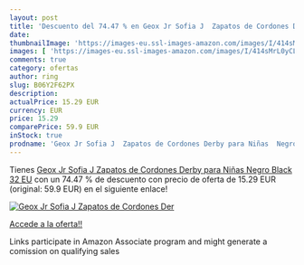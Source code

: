 ```yaml
---
layout: post
title: 'Descuento del 74.47 % en Geox Jr Sofia J  Zapatos de Cordones Der'
date: 
thumbnailImage: 'https://images-eu.ssl-images-amazon.com/images/I/414sMrL0yCL._SL200_.jpg'
images: [ 'https://images-eu.ssl-images-amazon.com/images/I/414sMrL0yCL._SL200_.jpg' ]
comments: true
category: ofertas
author: ring
slug: B06Y2F62PX
description:
actualPrice: 15.29 EUR
currency: EUR
price: 15.29
comparePrice: 59.9 EUR
inStock: true
prodname: 'Geox Jr Sofia J  Zapatos de Cordones Derby para Niñas  Negro  Black   32 EU'
---
```


Tienes [Geox Jr Sofia J  Zapatos de Cordones Derby para Niñas  Negro  Black   32 EU](https://www.amazon.es/dp/B06Y2F62PX/?tag=tolees-21) con un 74.47 % de descuento con precio de oferta de 15.29 EUR (original: 59.9 EUR) en el siguiente enlace!

[![Geox Jr Sofia J  Zapatos de Cordones Der](https://images-eu.ssl-images-amazon.com/images/I/414sMrL0yCL._SL200_.jpg)](https://www.amazon.es/dp/B06Y2F62PX/?tag=tolees-21)

[Accede a la oferta!!](https://www.amazon.es/dp/B06Y2F62PX/?tag=tolees-21)

Links participate in Amazon Associate program and might generate a comission on qualifying sales


